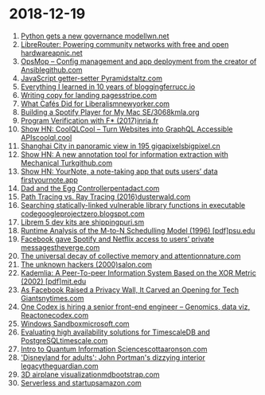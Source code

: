 # 2018-12-19
1. [Python gets a new governance modellwn.net](https://lwn.net/SubscriberLink/775105/5db16cfe82e78dc3/)
2. [LibreRouter: Powering community networks with free and open hardwareapnic.net](https://blog.apnic.net/2018/12/18/librerouter-powering-community-networks-with-free-and-open-hardware/)
3. [OpsMop – Config management and app deployment from the creator of Ansiblegithub.com](https://github.com/opsmop/opsmop)
4. [JavaScript getter-setter Pyramidstaltz.com](https://staltz.com/javascript-getter-setter-pyramid.html)
5. [Everything I learned in 10 years of bloggingferrucc.io](https://ferrucc.io/posts/starting-a-blog/)
6. [Writing copy for landing pagesstripe.com](https://stripe.com/atlas/guides/landing-page-copy)
7. [What Cafés Did for Liberalismnewyorker.com](https://www.newyorker.com/magazine/2018/12/24/what-cafes-did-for-liberalism)
8. [Building a Spotify Player for My Mac SE/3068kmla.org](https://68kmla.org/forums/index.php?/topic/55998-building-a-spotify-player-for-my-mac-se30/)
9. [Program Verification with F* (2017)inria.fr](http://prosecco.gforge.inria.fr/personal/hritcu/teaching/mpri-jan2017/)
10. [Show HN: CoolQLCool – Turn Websites into GraphQL Accessible APIscoolql.cool](https://coolql.cool)
11. [Shanghai City in panoramic view in 195 gigapixelsbigpixel.cn](http://sh-meet.bigpixel.cn/)
12. [Show HN: A new annotation tool for information extraction with Mechanical Turkgithub.com](https://github.com/varal7/ieturk)
13. [Show HN: YourNote, a note-taking app that puts users’ data firstyournote.app](https://yournote.app)
14. [Dad and the Egg Controllerpentadact.com](https://www.pentadact.com/2018-12-18-dad-and-the-egg-controller/)
15. [Path Tracing vs. Ray Tracing (2016)dusterwald.com](https://www.dusterwald.com/2016/07/path-tracing-vs-ray-tracing/)
16. [Searching statically-linked vulnerable library functions in executable codegoogleprojectzero.blogspot.com](https://googleprojectzero.blogspot.com/2018/12/searching-statically-linked-vulnerable.html)
17. [Librem 5 dev kits are shippingpuri.sm](https://puri.sm/posts/2018-devkits-are-shipping/)
18. [Runtime Analysis of the M-to-N Schedulling Model (1996) [pdf]psu.edu](http://citeseerx.ist.psu.edu/viewdoc/download?doi=10.1.1.50.4682&rep=rep1&type=pdf)
19. [Facebook gave Spotify and Netflix access to users’ private messagestheverge.com](https://www.theverge.com/2018/12/18/18147616/facebook-user-data-giveaway-nyt-apple-amazon-spotify-netflix)
20. [The universal decay of collective memory and attentionnature.com](https://www.nature.com/articles/s41562-018-0474-5)
21. [The unknown hackers (2000)salon.com](https://www.salon.com/2000/05/17/386bsd/)
22. [Kademlia: A Peer-To-peer Information System Based on the XOR Metric (2002) [pdf]mit.edu](https://pdos.csail.mit.edu/~petar/papers/maymounkov-kademlia-lncs.pdf)
23. [As Facebook Raised a Privacy Wall, It Carved an Opening for Tech Giantsnytimes.com](https://www.nytimes.com/2018/12/18/technology/facebook-privacy.html)
24. [One Codex is hiring a senior front-end engineer – Genomics, data viz, Reactonecodex.com](https://jobs.onecodex.com/o/software-engineer-front-end)
25. [Windows Sandboxmicrosoft.com](https://techcommunity.microsoft.com/t5/Windows-Kernel-Internals/Windows-Sandbox/ba-p/301849?ranMID=43674&ranEAID=je6NUbpObpQ&ranSiteID=je6NUbpObpQ-_UZUOlZ2ZyTOTejYypcnAQ&epi=je6NUbpObpQ-_UZUOlZ2ZyTOTejYypcnAQ&irgwc=1&OCID=AID681541_aff_7795_1243925&tduid=(ir__i0avhykzmgkfrw2i0ckzh9lp2u2xhyajo2v1pvjr00)(7795)(1243925)(je6NUbpObpQ-_UZUOlZ2ZyTOTejYypcnAQ)()&irclickid=_i0avhykzmgkfrw2i0ckzh9lp2u2xhyajo2v1pvjr00)
26. [Evaluating high availability solutions for TimescaleDB and PostgreSQLtimescale.com](https://blog.timescale.com/high-availability-timescaledb-postgresql-patroni-a4572264a831)
27. [Intro to Quantum Information Sciencescottaaronson.com](https://www.scottaaronson.com/blog/?p=3943)
28. ['Disneyland for adults': John Portman's dizzying interior legacytheguardian.com](https://www.theguardian.com/cities/2018/oct/22/disneyland-for-adults-john-portman-dizzying-interior-legacy)
29. [3D airplane visualizationmdbootstrap.com](https://mdbootstrap.com/snippets/jquery/ascensus/212648)
30. [Serverless and startupsamazon.com](https://aws.amazon.com/blogs/aws/serverless-and-startups/)